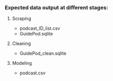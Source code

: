 ### Expected data output at different stages:

1. Scraping
	* podcast_ID_list.csv
	* GuidePod.sqlite

2. Cleaning
	* GuidePod_clean.sqlite

3. Modeling
	 * podcast.csv

